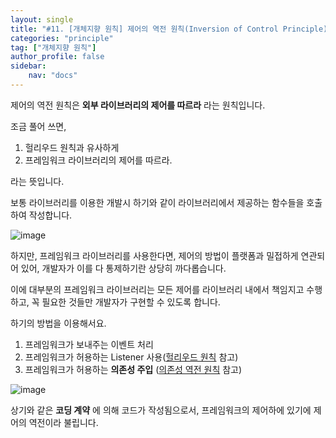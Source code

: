 ```yaml
---
layout: single
title: "#11. [개체지향 원칙] 제어의 역전 원칙(Inversion of Control Principle)"
categories: "principle"
tag: ["개체지향 원칙"]
author_profile: false
sidebar: 
    nav: "docs"
---
```


제어의 역전 원칙은 **외부 라이브러리의 제어를 따르라** 라는 원칙입니다.

조금 풀어 쓰면,

1. 헐리우드 원칙과 유사하게
2. 프레임워크 라이브러리의 제어를 따르라.

라는 뜻입니다.

보통 라이브러리를 이용한 개발시 하기와 같이 라이브러리에서 제공하는 함수들을 호출하여 작성합니다.

![image](https://github.com/tango1202/tango1202.github.io/assets/133472501/f1ff73a4-a613-478e-b110-09a3406493b5)

하지만, 프레임워크 라이브러리를 사용한다면, 제어의 방법이 플랫폼과 밀접하게 연관되어 있어, 개발자가 이를 다 통제하기란 상당히 까다롭습니다. 

이에 대부분의 프레임워크 라이브러리는 모든 제어를 라이브러리 내에서 책임지고 수행하고, 꼭 필요한 것들만 개발자가 구현할 수 있도록 합니다.

하기의 방법을 이용해서요.

1. 프레임워크가 보내주는 이벤트 처리
2. 프레임워크가 허용하는 Listener 사용([헐리우드 원칙](https://tango1202.github.io/principle/principle-hollywood/) 참고)
3. 프레임워크가 허용하는 **의존성 주입** ([의존성 역전 원칙](https://tango1202.github.io/principle/principle-dependency-inversion/) 참고)

![image](https://github.com/tango1202/tango1202.github.io/assets/133472501/7bc7bd0f-f027-4ad6-83ce-1ed07a47bfed)

상기와 같은 **코딩 계약** 에 의해 코드가 작성됨으로서, 프레임워크의 제어하에 있기에 제어의 역전이라 불립니다.



